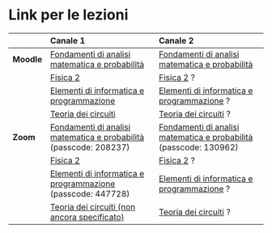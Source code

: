 # Link per le lezioni

||Canale 1|Canale 2|
|---|:---|:---|
|**Moodle**|[Fondamenti di analisi matematica e probabilità](https://elearning.dei.unipd.it/course/view.php?id=6353)|[Fondamenti di analisi matematica e probabilità](https://elearning.dei.unipd.it/enrol/index.php?id=6073)|
||[Fisica 2](https://elearning.dei.unipd.it/course/view.php?id=6332)|[Fisica 2]() ?|
||[Elementi di informatica e programmazione](https://elearning.dei.unipd.it/course/view.php?id=6276)|[Elementi di informatica e programmazione]() ?|
||[Teoria dei circuiti](https://elearning.dei.unipd.it/course/view.php?id=6276)|[Teoria dei circuiti]() ?|
|**Zoom**|[Fondamenti di analisi matematica e probabilità](https://unipd.zoom.us/j/98873313275?pwd=alVOTkY5K09DajdQdWdDUldyOTdSZz09) (passcode: 208237)|[Fondamenti di analisi matematica e probabilità](https://unipd.zoom.us/j/95875931727?pwd=ZTU4bjBrVTBFWnUrRlE3VjZ2am1zdz09) (passcode: 130962)|
||[Fisica 2](https://unipd.zoom.us/j/2535138427)|[Fisica 2]() ?|
||[Elementi di informatica e programmazione](https://unipd.zoom.us/j/96254777981?pwd=R3ZBS282bXBYUGpKaW1rdUFsLzJuZz09#success) (passcode: 447728)|[Elementi di informatica e programmazione]() ?|
||[Teoria dei circuiti (non ancora specificato)]()|[Teoria dei circuiti]() ?|
